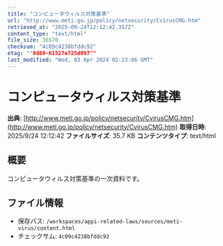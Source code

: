 ```yaml
---
title: "コンピュータウィルス対策基準"
url: "http://www.meti.go.jp/policy/netsecurity/CvirusCMG.htm"
retrieved_at: "2025-09-24T12:12:42.357Z"
content_type: "text/html"
file_size: 36570
checksum: "4c09c4238bfddc92"
etag: ""8d69-61527e725d897""
last_modified: "Wed, 03 Apr 2024 02:23:06 GMT"
---
```


# コンピュータウィルス対策基準

**出典**: [http://www.meti.go.jp/policy/netsecurity/CvirusCMG.htm](http://www.meti.go.jp/policy/netsecurity/CvirusCMG.htm)
**取得日時**: 2025/9/24 12:12:42
**ファイルサイズ**: 35.7 KB
**コンテンツタイプ**: text/html

## 概要
コンピュータウィルス対策基準の一次資料です。

## ファイル情報
- 保存パス: `/workspaces/appi-related-laws/sources/meti-virus/content.html`
- チェックサム: `4c09c4238bfddc92`
